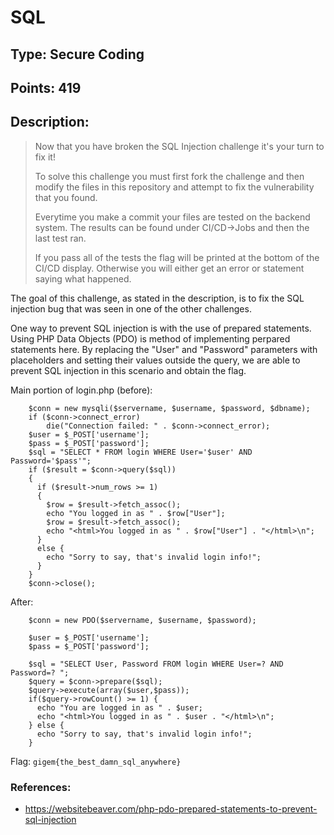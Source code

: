# SQL

## Type: Secure Coding

## Points: 419

## Description:
>Now that you have broken the SQL Injection challenge it's your turn to fix it!
>
>To solve this challenge you must first fork the challenge and then modify the files in this repository and attempt to fix the vulnerability that you found.
>
>Everytime you make a commit your files are tested on the backend system. The results can be found under CI/CD->Jobs and then the last test ran.
>
>If you pass all of the tests the flag will be printed at the bottom of the CI/CD display. Otherwise you will either get an error or statement saying what happened.

The goal of this challenge, as stated in the description, is to fix the SQL injection bug that was seen in one of the other challenges.

One way to prevent SQL injection is with the use of prepared statements. Using PHP Data Objects (PDO) is method of implementing perpared statements here. By replacing the "User" and "Password" parameters with placeholders and setting their values outside the query, we are able to prevent SQL injection in this scenario and obtain the flag.

Main portion of login.php (before):
```
    $conn = new mysqli($servername, $username, $password, $dbname);
    if ($conn->connect_error)
        die("Connection failed: " . $conn->connect_error);
    $user = $_POST['username'];
    $pass = $_POST['password'];
    $sql = "SELECT * FROM login WHERE User='$user' AND Password='$pass'";
    if ($result = $conn->query($sql))
    {
      if ($result->num_rows >= 1)
      {
        $row = $result->fetch_assoc(); 
        echo "You logged in as " . $row["User"];
        $row = $result->fetch_assoc();
        echo "<html>You logged in as " . $row["User"] . "</html>\n";
      }
      else {
        echo "Sorry to say, that's invalid login info!";
      }
    }
    $conn->close();

```

After:

```
    $conn = new PDO($servername, $username, $password);

    $user = $_POST['username'];
    $pass = $_POST['password'];

    $sql = "SELECT User, Password FROM login WHERE User=? AND Password=? ";
    $query = $conn->prepare($sql);
    $query->execute(array($user,$pass));
    if($query->rowCount() >= 1) {
      echo "You are logged in as " . $user;
      echo "<html>You logged in as " . $user . "</html>\n";
    } else {
      echo "Sorry to say, that's invalid login info!";
    }
```

Flag: `gigem{the_best_damn_sql_anywhere}`


### References:
* https://websitebeaver.com/php-pdo-prepared-statements-to-prevent-sql-injection